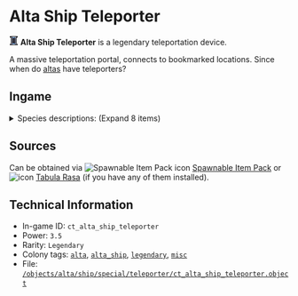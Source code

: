 # Alta Ship Teleporter

<img src="https://raw.githubusercontent.com/Ceterai/Enternia/main/objects/alta/ship/special/teleporter/icon.png" alt="Alta Ship Teleporter icon" loading="lazy" width="auto" height="16px"/> **Alta Ship Teleporter** is a legendary teleportation device.

A massive teleportation portal, connects to bookmarked locations. Since when do [altas](https://ceterai.github.io/MyEnternia/Wiki/Tags/Alta) have teleporters?

## Ingame

<details markdown="1"><summary>Species descriptions: (Expand 8 items)</summary>

- Alta: A piece of acquired tech. Lets you beam in and out pretty quickly.
- Apex: The ship's teleporter. Teleporting feels like riding a rollercoaster at the speed of light.
- Avian: The teleporter! Teleporting feels like flying.
- Floran: Ship teleporter. Floran feel confusssed during teleport.
- Glitch: Smug. A teleporter. I am able to enter a sleep mode during the teleport process.
- Human: The teleporter! Teleporting is such a rush.
- Hylotl: A teleporter. Teleporting feels like diving into the ocean from a mountain top.
- Novakid: Ship's teleporter. Let's take her for a spin!

</details>

## Sources

Can be obtained via <img src="https://raw.githubusercontent.com/Silverfeelin/Starbound-SpawnableItemPack/master/interface/sip/iconSmall.png" alt="Spawnable Item Pack icon" width="18" height="14"/> [Spawnable Item Pack](https://steamcommunity.com/sharedfiles/filedetails/?id=733665104) or <img src="https://steamuserimages-a.akamaihd.net/ugc/263843960696222713/3EC9A7C005541F7D577EBCB8C5736B4EFC9973D6/" alt="icon" width="8" height="12"/> [Tabula Rasa](https://community.playstarbound.com/resources/the-tabula-rasa.3222/) (if you have any of them installed).

## Technical Information

- In-game ID: `ct_alta_ship_teleporter`
- Power: `3.5`
- Rarity: `Legendary`
- Colony tags: [`alta`](https://ceterai.github.io/MyEnternia/Wiki/Tags/Alta), [`alta_ship`](https://ceterai.github.io/MyEnternia/Wiki/Tags/AltaShip), [`legendary`](https://ceterai.github.io/MyEnternia/Wiki/Tags/Legendary), [`misc`](https://ceterai.github.io/MyEnternia/Wiki/Tags/Misc)
- File: [`/objects/alta/ship/special/teleporter/ct_alta_ship_teleporter.object`](https://github.com/Ceterai/Enternia/blob/main/objects/alta/ship/special/teleporter/ct_alta_ship_teleporter.object)

